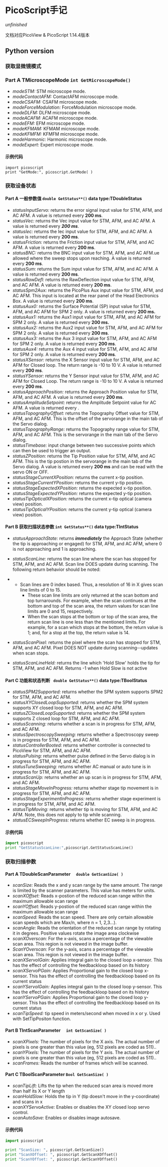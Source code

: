 # PicoScript手记

*unfinished*

文档对应PicoView & PicoScript 1.14.4版本

## Python version

### 获取显微镜模式

### Part A TMicroscopeMode   `int GetMicroscopeMode()`

- *modeSTM:* STM microscope mode. 
- *modeContactAFM:* ContactAFM microscope mode.
- *modeCSAFM:* CSAFM microscope mode.
- *modeForceModulation:* ForceModulation microscope mode.
- *modeDLFM:* DLFM microscope mode.
- *modeACAFM:* ACAFM microscope mode.
- *modeEFM:* EFM microscope mode.
- *modeKFMAM:* KFMAM microscope mode.
- *modeKFMFM:* KFMFM microscope mode.
- *modeHarmonic:* Harmonic microscope mode.
- *modeExpert:* Expert microscope mode.

#### 示例代码

```pyt
import picoscript
print "GetMode:", picoscript.GetMode( )
```



### 获取设备状态

#### Part A 一般参数值 `double GetStatus**()`   data type:TDoubleStatus

- *statusInputServo:*  returns the error signal input value for STM, AFM, and AC AFM. A value is returned every **200 ms**.
- *statusVec:* returns the Vec input value for STM, AFM, and AC AFM. A value is returned every ***200 ms***.
- *statusIec:* returns the Iec input value for STM, AFM, and AC AFM. A value is returned every **200 ms**.
- *statusFriction:* returns the Friction input value for STM, AFM, and AC AFM. A value is returned every **200 ms**.
- *statusBNC:* returns the BNC input value for STM, AFM, and AC AFM.ue allowed where the sweep stops upon reaching.  A value is returned every **200 ms**.
- *statusSum:* returns the Sum input value for STM, AFM, and AC AFM. A value is returned every **200 ms**.
- *statusRawDefl:* returns the RawDeflection input value for STM, AFM, and AC AFM. A value is returned every **200 ms**.
- *statusSpm2Aux:* returns the PicoPlus Aux input value for STM, AFM, and AC AFM. This input is located at the rear panel of the Head Electronics Box. A value is returned every **200 ms**.
-  *statusAux0:* returns the Surface Potential (SP)  input value for STM, AFM, and AC AFM for SPM 2 only. A value is returned every **200 ms.**
- *statusAux1:* returns the Aux1  input value for STM, AFM, and AC AFM for SPM 2 only. A value is returned every **200 ms.**
- *statusAux2:* returns the Aux2  input value for STM, AFM, and AC AFM for SPM 2 only. A value is returned every **200 ms**.
- *statusAux3:* returns the Aux 3  input value for STM, AFM, and AC AFM for SPM 2 only. A value is returned every **200 ms**.
- *statusAux4:* returns the Aux 4  input value for STM, AFM, and AC AFM for SPM 2 only. A value is returned every **200 ms**.
- *statusXSensor:* returns the X Sensor  input value for STM, AFM, and AC AFM for Closed loop. The return range is -10 to 10 V. A value is returned every **200 ms**.
- *statusYSensor:* returns the Y Sensor input value for STM, AFM, and AC AFM for Closed Loop. The return range is -10 to 10 V. A value is returned every **200 ms**.
-  *statusApproachPosition:* returns the Approach Position value for STM, AFM, and AC AFM. A value is returned every **200 ms**.
- *statusAmplitudeSetpoint:* returns the Amplitude Setpoint value for AC AFM. A value is returned every .
- *statusTopographyOffset:* returns the Topography  Offset value for STM, AFM, and AC AFM. This is the offset of the servorange in the main tab of the Servo dialog.
-  *statusTopographyRange:* returns the Topography  range value for STM, AFM, and AC AFM. This is the servorange in the main tab of the Servo dialog.
- *statusTimebase:* input change between two successive points which can then be used to trigger an output.
- *statusZPosition:* returns the Tip Position value for STM, AFM, and AC AFM. This is the tip postion in the servorange in the main tab of the Servo dialog. A value is returned every **200 ms** and can be read with the servo ON or OFF.
- *statusStageCurrentXPosition:* returns the current x-tip position.
- *statusStageCurrentYPosition:* returns the current y-tip position.
- *statusStageExpectedXPosition:* returns the expected x-tip position.
- *statusStageExpectedYPosition:* returns the expected y-tip position.
- *statusTipOpticalXPosition:* returns the current x-tip optical (camera view) position.
- *statusTipOpticalYPosition:* returns the current y-tip optical (camera view) position.

#### Part B 获取扫描状态参数 `int GetStatus**()`   data type:TIntStatus

- *statusApproachState:* returns ***immediately*** the Approach State (whether the tip is approaching or engaged) for STM, AFM, and AC AFM, where  0 is not approaching and 1 is approaching. 

-  *statusScanLine:* returns the scan line where the scan has stopped for STM, AFM, and AC AFM. Scan line DOES update during scanning. The following return behavior should be noted:

- - Scan lines are 0 index based. Thus, a resolution of 16 in X gives scan line limits of 0 to 15.
    - These scan line limits are only returned at the scan bottom and top turnarounds. For example, when the scan continues at the bottom and top of the scan area, the return values for scan line limits are 0 and 15, respectively.
    - When the scan stops at the bottom or top of the scan area, the return scan line is  one less than the mentioned limits. For example, for a scan which stops at the bottom, the return value is 1; and, for a stop at the top, the return value is 14.

- *statusScanPixel:* returns the pixel where the scan has stopped for STM, AFM, and AC AFM. Pixel DOES NOT update during scanning--updates when scan stops.

- *statusScanLineHeld:* returns the line which 'Hold Slow' holds the tip  for STM, AFM, and AC AFM. Returns -1 when Hold Slow is not active

#### Part C 功能和状态判断 ` double GetStatus**()`    data type:TBoolStatus

- *statusSPM2Supported:* returns whether the SPM system supports SPM2 for STM, AFM, and AC AFM.
- *statusXYClosedLoopSupported:* returns whether the SPM system supports XY closed loop for STM, AFM, and AC AFM.
- *statusZClosedLoopSupported:* returns whether the SPM system supports Z closed loop for STM, AFM, and AC AFM.
- *statusScanning:* returns whether a scan is in progress for STM, AFM, and AC AFM.
- *statusSpectroscopySweeping:* returns whether a Spectroscopy sweep is in progress for STM, AFM, and AC AFM.
- *statusControllerBooted:* returns whether controller is connected to PicoView for STM, AFM, and AC AFM.
- *statusPulsing:* returns whether pulse defined in the Servo dialog is in progress for STM, AFM, and AC AFM.
- *statusTuneSweeping:* returns whether AC manual or auto tune is in progress for STM, AFM, and AC AFM.
- *statusScanUp:* returns whether an up scan is in progress for STM, AFM, and AC AFM.
- *statusStageMoveInProgress:* returns whether stage tip movement is in progress for STM, AFM, and AC AFM.
- *statusStageExperimentInProgress:* returns whether stage experiment is in progress for STM, AFM, and AC AFM.
- *statusTipMoving:* returns whether tip is moving for STM, AFM, and AC AFM. Note, this does not apply to tip while scanning.
- *statusECSweepInProgress:* returns whether EC sweep is in progress.

#### 示例代码

```python
import picoscript
print "GetStatusScanLine:",picoscript.GetStatusScanLine()
```



### 获取扫描参数

#### Part A TDoubleScanParameter   `  double GetScanSize( )`

- *scanSize:* Reads the x and y scan range by the same amount. The range is limited by the scanner parameters. This value has meters for units. 
- *scanXOffset:* Reads x-postion of the reduced scan range within the maximum allowable scan range
- *scanYOffset:* Reads y-postion of the reduced scan range within the maximum allowable scan range
- *scanSpeed:* Reads the scan speed. There are only certain allowable scan speeds which are Max/n, where n = 1, 2,3...).
- *scanAngle:* Reads the orientation of the reduced scan range by rotating it in degrees. Positive values rotate the image area clockwise
- *scanXOverscan:* For the x-axis, scans a percentage of the viewable scan area. This region is not viewed in the image buffer.
- *ScanYOverscan:* For the y-axis, scans a percentage of the viewable scan area. This region is not viewed in the image buffer.
- *scanXServoIGain:* Applies integral gain to the closed loop x-sensor. This has the effect of controlling the feedbackloop based on its history
- *scanXServoPGain:* Applies Proportional gain to the closed loop x-sensor. This has the effect of controlling the feedbackloop based on its current status
- *scanYServoIGain:* Applies integral gain to the closed loop y-sensor. This has the effect of controlling the feedbackloop based on its history
- *scanYServoPGain:* Applies Proportional gain to the closed loop y-sensor. This has the effect of controlling the feedbackloop based on its current status
- *scanTipSpeed:* tip speed in meters/second when moved in x or y. Used with SetTipPositon function.

#### Part B TIntScanParameter    `  int GetScanSize( )`

- *scanXPixels:* The number of pixels for the X axis. The actual number of pixels is one greater than this value (eg, 512 pixels are coded as 511)..
- *scanYPixels:* The number of pixels for the Y axis. The actual number of pixels is one greater than this value (eg, 512 pixels are coded as 511)..
- *scanFrames:* Reads the number of frames which will be scanned.

#### Part C  TBoolScanParameter     `Bool GetScanSize( )`

- *scanTipLift:* Lifts the tip when the reduced scan area is moved more than half its X or Y length
- *scanHoldSlow:* Holds the tip in Y (tip doesn't move in the y-coordinate) and scans in x
- *scanXYServoActive:* Enables or disables the XY closed loop servo control.
- *scanAutoSave:* Enables or disables image autosave.

#### 示例代码

```python
import picoscript

print "ScanSize: ", picoscript.GetScanSize()
print "ScanXOffset: ", picoscript.GetScanXOffset()
print "ScanYOffset: ", picoscript.GetScanYOffset()
```





